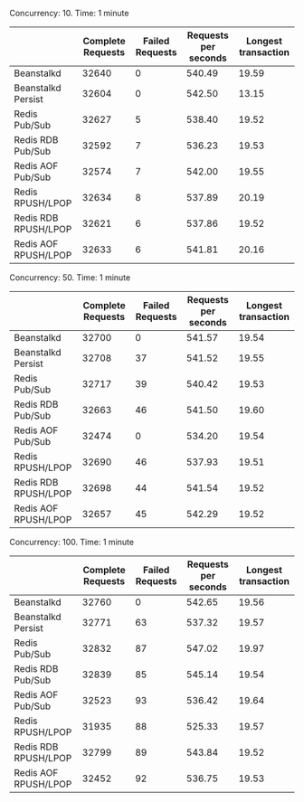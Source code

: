 Concurrency: 10. Time: 1 minute

|                      | Complete Requests | Failed Requests | Requests per seconds | Longest transaction |
|----------------------|-------------------|-----------------|----------------------|---------------------|
| Beanstalkd           | 32640             | 0               | 540.49               | 19.59               |
| Beanstalkd Persist   | 32604             | 0               | 542.50               | 13.15               |
| Redis Pub/Sub        | 32627             | 5               | 538.40               | 19.52               |
| Redis RDB Pub/Sub    | 32592             | 7               | 536.23               | 19.53               |
| Redis AOF Pub/Sub    | 32574             | 7               | 542.00               | 19.55               |
| Redis RPUSH/LPOP     | 32634             | 8               | 537.89               | 20.19               |
| Redis RDB RPUSH/LPOP | 32621             | 6               | 537.86               | 19.52               |
| Redis AOF RPUSH/LPOP | 32633             | 6               | 541.81               | 20.16               |

Concurrency: 50. Time: 1 minute

|                      | Complete Requests | Failed Requests | Requests per seconds | Longest transaction |
|----------------------|-------------------|-----------------|----------------------|---------------------|
| Beanstalkd           | 32700             | 0               | 541.57               | 19.54               |
| Beanstalkd Persist   | 32708             | 37              | 541.52               | 19.55               |
| Redis Pub/Sub        | 32717             | 39              | 540.42               | 19.53               |
| Redis RDB Pub/Sub    | 32663             | 46              | 541.50               | 19.60               |
| Redis AOF Pub/Sub    | 32474             | 0               | 534.20               | 19.54               |
| Redis RPUSH/LPOP     | 32690             | 46              | 537.93               | 19.51               |
| Redis RDB RPUSH/LPOP | 32698             | 44              | 541.54               | 19.52               |
| Redis AOF RPUSH/LPOP | 32657             | 45              | 542.29               | 19.52               |

Concurrency: 100. Time: 1 minute

|                      | Complete Requests | Failed Requests | Requests per seconds | Longest transaction |
|----------------------|-------------------|-----------------|----------------------|---------------------|
| Beanstalkd           | 32760             | 0               | 542.65               | 19.56               |
| Beanstalkd Persist   | 32771             | 63              | 537.32               | 19.57               |
| Redis Pub/Sub        | 32832             | 87              | 547.02               | 19.97               |
| Redis RDB Pub/Sub    | 32839             | 85              | 545.14               | 19.54               |
| Redis AOF Pub/Sub    | 32523             | 93              | 536.42               | 19.64               |
| Redis RPUSH/LPOP     | 31935             | 88              | 525.33               | 19.57               |
| Redis RDB RPUSH/LPOP | 32799             | 89              | 543.84               | 19.52               |
| Redis AOF RPUSH/LPOP | 32452             | 92              | 536.75               | 19.53               |
